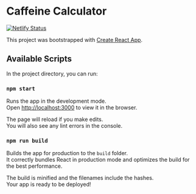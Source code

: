# Caffeine Calculator

[![Netlify Status](https://api.netlify.com/api/v1/badges/2c90b7d1-fead-4904-a10f-d1c31a3172a9/deploy-status)](https://app.netlify.com/sites/caffeine-calculator/deploys)

This project was bootstrapped with [Create React App](https://github.com/facebookincubator/create-react-app).

## Available Scripts

In the project directory, you can run:

### `npm start`

Runs the app in the development mode.<br>
Open [http://localhost:3000](http://localhost:3000) to view it in the browser.

The page will reload if you make edits.<br>
You will also see any lint errors in the console.

### `npm run build`

Builds the app for production to the `build` folder.<br>
It correctly bundles React in production mode and optimizes the build for the best performance.

The build is minified and the filenames include the hashes.<br>
Your app is ready to be deployed!
